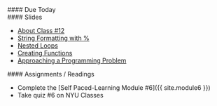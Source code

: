 <article class="due" markdown="block">
#### Due Today

<!--
* Homework
-->

</article>

<article class="slides" markdown="block">
#### Slides

* [About Class #12](classes/12/meta.html)
* [String Formatting with %](classes/12/string-formatting.html)
* [Nested Loops](classes/12/nested.html)
* [Creating Functions](classes/12/returning_values.html)
* [Approaching a Programming Problem](classes/12/dicewars.html)

<!--
* [Functions no Return](classes/12/functions_no_return.html)
* [Calling Functions](classes/12/calling_functions.html)
* [Slides](classes/01/intro.html)
-->

</article>

<article class="assignments" markdown="block">
#### Assignments / Readings		

* Complete the [Self Paced-Learning Module #6]({{ site.module6 }})
* Take quiz #6 on NYU Classes

<!--
Readings

* Read {{ site.bookq }} - Chapter 1

Assignments 

1. [questions.py](homework/hw01/questions.py) - 9 points
-->
</article>
<!--
<a name="class12"></a>

###Slides
* [About Class #12](classes/12/meta.html)
* [For Loop, For vs While](classes/12/review_loops.html)
* [Nested Loops](classes/12/nested.html)
* [Break and Continue](classes/12/break_continue.html)
* [Turtle, Objects, Methods](classes/12/turtle.html)

### Readings

{{ site.bookq }}

* Chapter 4 - Nested Loops

{{ site.bookt }}

* [Chapter 7 - Iteration](http://openbookproject.net/thinkcs/python/english3e/iteration.html)
* [Chapter 3 - Turtle](http://openbookproject.net/thinkcs/python/english3e/hello_little_turtles.html) (Turtle)

### Vocabulary

See the [ in Chapter 7 of {{ site.bookt }}](http://openbookproject.net/thinkcs/python/english3e/iteration.html#glossary) 

<a name="homework5"></a>




### Homework #5

* Due __Mar 12th__ at 11PM
* Submit all files via __NYU Classes__ 
* [Contact me](index.html#contact-info) if you're having trouble submitting your homework
* Here's [the policy on late homework](index.html#homework)

1. [snake_eyes.py](homework/hw05/snake_eyes.py)
2. [slashes.py](homework/hw05/slashes.py)
3. [stars.py](homework/hw05/stars.py)
4. [squares.py](homework/hw05/squares.py)
5. [lots_of_stars.py](homework/hw05/lots_of_stars.py)
6. [spirals.py](homework/hw05/spirals.py)

-->
<!-- 
[counting.py](homework/hw5/counting.py) - 6 points 
[pluralize.py](homework/hw6/pluralize.py) - 9 points
[temperature.py](homework/hw6/temperature.py) - 3 points -->
